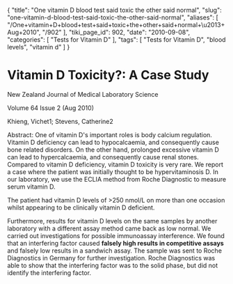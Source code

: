 {
    "title": "One vitamin D blood test said toxic the other said normal",
    "slug": "one-vitamin-d-blood-test-said-toxic-the-other-said-normal",
    "aliases": [
        "/One+vitamin+D+blood+test+said+toxic+the+other+said+normal+\u2013+Aug+2010",
        "/902"
    ],
    "tiki_page_id": 902,
    "date": "2010-09-08",
    "categories": [
        "Tests for Vitamin D"
    ],
    "tags": [
        "Tests for Vitamin D",
        "blood levels",
        "vitamin d"
    ]
}


# Vitamin D Toxicity?: A Case Study

New Zealand Journal of Medical Laboratory Science

Volume 64 Issue 2 (Aug 2010)

Khieng, Vichet1; Stevens, Catherine2

Abstract: One of vitamin D's important roles is body calcium regulation. Vitamin D deficiency can lead to hypocalcaemia, and consequently cause bone related disorders. On the other hand, prolonged excessive vitamin D can lead to hypercalcaemia, and consequently cause renal stones. Compared to vitamin D deficiency, vitamin D toxicity is very rare. We report a case where the patient was initially thought to be hypervitaminosis D. In our laboratory, we use the ECLIA method from Roche Diagnostic to measure serum vitamin D. 

The patient had vitamin D levels of >250 nmol/L on more than one occasion whilst appearing to be clinically vitamin D deficient. 

Furthermore, results for vitamin D levels on the same samples by another laboratory with a different assay method came back as low normal. We carried out investigations for possible immunoassay interference. We found that an interfering factor caused  **falsely high results in competitive assays**  and falsely low results in a sandwich assay. The sample was sent to Roche Diagnostics in Germany for further investigation. Roche Diagnostics was able to show that the interfering factor was to the solid phase, but did not identify the interfering factor.